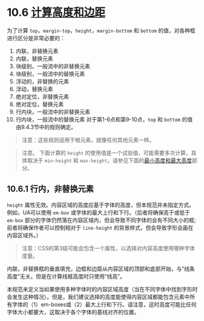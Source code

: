 # 10.6 [计算高度和边距](https://www.w3.org/TR/CSS2/visudet.html#Computing_heights_and_margins)
为了计算 `top`，`margin-top`，`height`，`margin-bottom` 和 `bottom` 的值，对各种框进行区分是非常必要的：

1. 内联，非替换元素
2. 内联，替换元素
3. 块级别，一般流中的非替换元素
4. 块级别，一般流中的替换元素
5. 浮动的，非替换的元素
6. 浮动，替换元素
7. 绝对定位，非替换元素
8. 绝对定位，替换元素
9. 行内块，一般流中的非替换元素
10. 行内块，一般流中的替换元素
对于第1-6点和第9-10点，`top` 和 `bottom` 的值由9.4.3节中的规则确定。

> 注意：这些规则适用于根元素，就像任何其他元素一样。

> 注意。 下面计算的 `height` 的使用值是一个试验值，可能需要多次计算，具体取决于 `min-height` 和 `max-height`，请参见下面的[最小高度和最大高度](https://www.w3.org/TR/CSS2/visudet.html#min-max-heights)部分。

## 10.6.1 行内，非替换元素
`height` 属性无效。内容区域的高度应基于字体的高度，但本规范并未指定方式。例如，UA可以使用 `em-box` 或字体的最大上行和下行。（后者将确保高于或低于 `em-box` 部分的字体仍然落在内容区域内，但会导致不同字体的会有不同大小的框;前者将确保作者可以控制相对于 `line-height` 的背景样式，但会导致字形会画在内容区域外。）

> 注意：CSS的第3级可能会包含一个属性，以选择对内容高度使用哪种字体度量。

内联，非替换框的垂直填充，边框和边距从内容区域的顶部和底部开始，与“线条高度”无关。但是在计算线框高度时只使用“线高”。

本规范未定义当如果使用多种字体时的内容区域高度（当在不同字体中找到字形时会发生这种情况）。但是，我们建议选择的高度能使得内容区域都能包含元素中所有字体的（1）em-boxes或（2）最大上行和下行。请注意，这时高度可能比任何字体大小都要大，这取决于各个字体的基线对齐的位置。